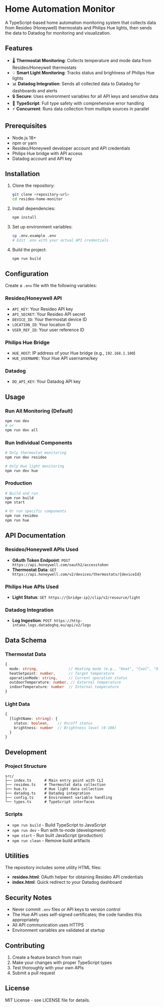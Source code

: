 # Home Automation Monitor

A TypeScript-based home automation monitoring system that collects data from Resideo (Honeywell) thermostats and Philips Hue lights, then sends the data to Datadog for monitoring and visualization.

## Features

- 🌡️ **Thermostat Monitoring**: Collects temperature and mode data from Resideo/Honeywell thermostats
- 💡 **Smart Light Monitoring**: Tracks status and brightness of Philips Hue lights  
- 📊 **Datadog Integration**: Sends all collected data to Datadog for dashboards and alerts
- 🔒 **Secure**: Uses environment variables for all API keys and sensitive data
- 🚀 **TypeScript**: Full type safety with comprehensive error handling
- ⚡ **Concurrent**: Runs data collection from multiple sources in parallel

## Prerequisites

- Node.js 18+ 
- npm or yarn
- Resideo/Honeywell developer account and API credentials
- Philips Hue bridge with API access
- Datadog account and API key

## Installation

1. Clone the repository:
   ```bash
   git clone <repository-url>
   cd resideo-home-monitor
   ```

2. Install dependencies:
   ```bash
   npm install
   ```

3. Set up environment variables:
   ```bash
   cp .env.example .env
   # Edit .env with your actual API credentials
   ```

4. Build the project:
   ```bash
   npm run build
   ```

## Configuration

Create a `.env` file with the following variables:

### Resideo/Honeywell API
- `API_KEY`: Your Resideo API key
- `API_SECRET`: Your Resideo API secret
- `DEVICE_ID`: Your thermostat device ID
- `LOCATION_ID`: Your location ID
- `USER_REF_ID`: Your user reference ID

### Philips Hue Bridge
- `HUE_HOST`: IP address of your Hue bridge (e.g., `192.168.1.100`)
- `HUE_USERNAME`: Your Hue API username/key

### Datadog
- `DD_API_KEY`: Your Datadog API key

## Usage

### Run All Monitoring (Default)
```bash
npm run dev
# or
npm run dev all
```

### Run Individual Components
```bash
# Only thermostat monitoring
npm run dev resideo

# Only Hue light monitoring  
npm run dev hue
```

### Production
```bash
# Build and run
npm run build
npm start

# Or run specific components
npm run resideo
npm run hue
```

## API Documentation

### Resideo/Honeywell APIs Used
- **OAuth Token Endpoint**: `POST https://api.honeywell.com/oauth2/accesstoken`
- **Thermostat Data**: `GET https://api.honeywell.com/v2/devices/thermostats/{deviceId}`

### Philips Hue APIs Used  
- **Light Status**: `GET https://{bridge-ip}/clip/v2/resource/light`

### Datadog Integration
- **Log Ingestion**: `POST https://http-intake.logs.datadoghq.eu/api/v2/logs`

## Data Schema

### Thermostat Data
```typescript
{
  mode: string,              // Heating mode (e.g., "Heat", "Cool", "Off")
  heatSetpoint: number,      // Target temperature
  operationMode: string,     // Current operation status
  outdoorTemperature: number, // External temperature
  indoorTemperature: number  // Internal temperature
}
```

### Light Data
```typescript
{
  [lightName: string]: {
    status: boolean,    // On/off status
    brightness: number  // Brightness level (0-100)
  }
}
```

## Development

### Project Structure
```
src/
├── index.ts      # Main entry point with CLI
├── resideo.ts    # Thermostat data collection
├── hue.ts        # Hue light data collection  
├── datadog.ts    # Datadog integration
├── config.ts     # Environment variable handling
└── types.ts      # TypeScript interfaces
```

### Scripts
- `npm run build` - Build TypeScript to JavaScript
- `npm run dev` - Run with ts-node (development)
- `npm start` - Run built JavaScript (production)
- `npm run clean` - Remove build artifacts

## Utilities

The repository includes some utility HTML files:

- **resideo.html**: OAuth helper for obtaining Resideo API credentials
- **index.html**: Quick redirect to your Datadog dashboard

## Security Notes

- Never commit `.env` files or API keys to version control
- The Hue API uses self-signed certificates; the code handles this appropriately
- All API communication uses HTTPS
- Environment variables are validated at startup

## Contributing

1. Create a feature branch from main
2. Make your changes with proper TypeScript types
3. Test thoroughly with your own APIs
4. Submit a pull request

## License

MIT License - see LICENSE file for details.